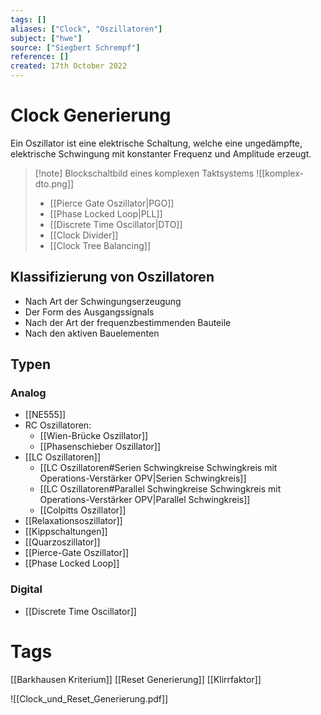 ```yaml
---
tags: []
aliases: ["Clock", "Oszillatoren"]
subject: ["hwe"]
source: ["Siegbert Schrempf"]
reference: []
created: 17th October 2022
---
```


# Clock Generierung
Ein Oszillator ist eine elektrische Schaltung, welche eine ungedämpfte, elektrische Schwingung mit konstanter Frequenz und Amplitude erzeugt.

> [!note] Blockschaltbild eines komplexen Taktsystems
> ![[komplex-dto.png]]
> - [[Pierce Gate Oszillator|PGO]]
> - [[Phase Locked Loop|PLL]]
> - [[Discrete Time Oscillator|DTO]]
> - [[Clock Divider]]
> - [[Clock Tree Balancing]]

## Klassifizierung von Oszillatoren
- Nach Art der Schwingungserzeugung
- Der Form des Ausgangssignals
- Nach der Art der frequenzbestimmenden Bauteile
- Nach den aktiven Bauelementen

## Typen
### Analog
- [[NE555]]
- RC Oszillatoren:
	- [[Wien-Brücke Oszillator]]
	- [[Phasenschieber Oszillator]]
- [[LC Oszillatoren]]
	- [[LC Oszillatoren#Serien Schwingkreise Schwingkreis mit Operations-Verstärker OPV|Serien Schwingkreis]]
	- [[LC Oszillatoren#Parallel Schwingkreise Schwingkreis mit Operations-Verstärker OPV|Parallel Schwingkreis]]
	- [[Colpitts Oszillator]]
- [[Relaxationsoszillator]]
- [[Kippschaltungen]]
- [[Quarzoszillator]]
- [[Pierce-Gate Oszillator]]
- [[Phase Locked Loop]]

### Digital
- [[Discrete Time Oscillator]]


# Tags
[[Barkhausen Kriterium]]
[[Reset Generierung]]
[[Klirrfaktor]]

![[Clock_und_Reset_Generierung.pdf]]
